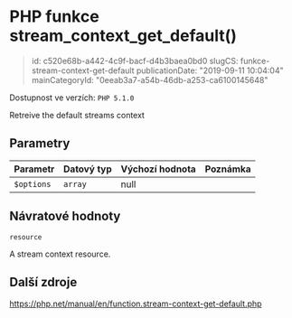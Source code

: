PHP funkce stream_context_get_default()
=======================================

> id: c520e68b-a442-4c9f-bacf-d4b3baea0bd0
> slugCS: funkce-stream-context-get-default
> publicationDate: "2019-09-11 10:04:04"
> mainCategoryId: "0eeab3a7-a54b-46db-a253-ca6100145648"

Dostupnost ve verzích: `PHP 5.1.0`

Retreive the default streams context


Parametry
--------------

| Parametr | Datový typ | Výchozí hodnota | Poznámka |
|-----|-----|-----|-----|
| `$options` | `array` | null |  |


Návratové hodnoty
----------------

`resource`

A stream context resource.

Další zdroje
------------

https://php.net/manual/en/function.stream-context-get-default.php

